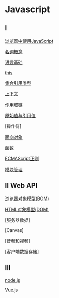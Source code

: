 # Javascript

## I

[浏览器中使用JavaScript](/sorted/javascript/JavaScript_Using.md)

[名词概念](JavaScript_Terms.md)

[语言基础](/sorted/javascript/JavaScript_Foundation.md)

[this](/sorted/javascript/JavaScript_This.md)

[集合引用类型](javascript_集合引用类型.md)

[上下文](/sorted/javascript/JavaScript_Context.md)

[作用域链](/sorted/javascript/JavaScript_Scope_Chain.md)

[原始值与引用值](/sorted/javascript/javascript_variable_copy_and_reference.md)

[操作符]

[面向对象](/sorted/javascript/JavaScript_Object_Oriented.md)

[函数](/sorted/javascript/JavaScript_Function.md)

[ECMAScript正则](/sort/javascript/ECMAScript_Regex.md)

[模块管理](/sorted/javascript/JavaScript_Module.md)

## II Web API

[浏览器对象模型(BOM)](/sorted/javascript/javascript_BOM.md)

[HTML对象模型(DOM)](/sorted/javascript/javascript_DOM.md)

[服务器数据]

[Canvas]

[音频和视频]

[客户端数据存储]

## III

[node.js](/sorted/javascript/NodeJs.md)

[Vue.js](/sorted/javascript/Vue.md)